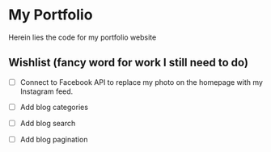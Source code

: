 # My Portfolio

Herein lies the code for my portfolio website

## Wishlist (fancy word for work I still need to do)
- [ ] Connect to Facebook API to replace my photo on the homepage with my Instagram feed.
- [ ] Add blog categories
- [ ] Add blog search
- [ ] Add blog pagination

